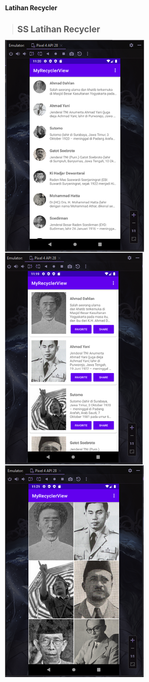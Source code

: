 ## Latihan Recycler

> # SS Latihan Recycler
![ssan](https://github.com/AkuraDiary/LatihanAndroidSekolah/blob/main/ssan/ssan_recyclerviewList.png)
![ssan](https://github.com/AkuraDiary/LatihanAndroidSekolah/blob/main/ssan/ssan_recyclerviewCard.png)
![ssan](https://github.com/AkuraDiary/LatihanAndroidSekolah/blob/main/ssan/ssan_recyclerviewGrid.png)
